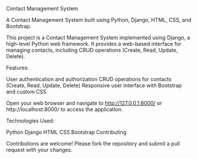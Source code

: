 Contact Management System

A Contact Management System built using Python, Django, HTML, CSS, and Bootstrap.

This project is a Contact Management System implemented using Django, a high-level Python web framework. It provides a web-based interface for managing contacts, including CRUD operations (Create, Read, Update, Delete).

Features:

User authentication and authorization
CRUD operations for contacts (Create, Read, Update, Delete)
Responsive user interface with Bootstrap and custom CSS

Open your web browser and navigate to http://127.0.0.1:8000/ or http://localhost:8000/ to access the application.

Technologies Used:

Python
Django
HTML
CSS
Bootstrap
Contributing

Contributions are welcome! Please fork the repository and submit a pull request with your changes.
